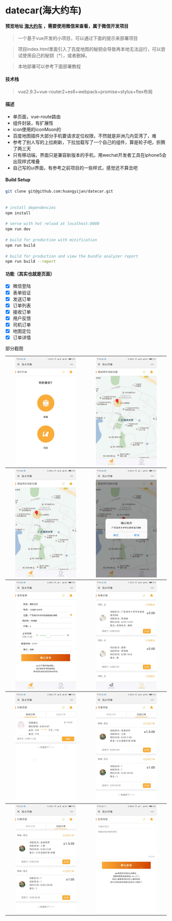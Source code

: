 # datecar(海大约车)

####  预览地址 [海大约车](http://xqddin.cn/datecar/) ，需要使用微信来查看，属于微信开发项目

> 一个基于vue开发的小项目，可以通过下面的提示来部署项目

> 项目index.html里面引入了百度地图的秘钥会导致再本地无法运行，可以尝试使用自己的秘钥（*），或者删掉。

>本地部署可以参考下面部署教程

#### 技术栈

>vue2.9.3+vue-router2+es6+webpack+promise+stylus+flex布局

#### 描述

- 单页面，vue-route路由
- 组件封装，有扩展性
- icon使用的iconMoon的
- 百度地图插件大部分手机要请求定位权限，不然就是非洲几内亚湾了，难
- 参考了别人写的上拉刷新，下拉加载写了一个自己的组件，算是轮子吧，折腾了两三天
- 只有移动端，界面只是兼容新版本的手机，用wechat开发者工具在iphone5会出现样式堆叠
- 自己写的ui界面，有参考之前项目的一些样式，感觉还不算丑吧


#### Build Setup

``` bash
git clone git@github.com:huangyijan/datecar.git


# install dependencies
npm install

# serve with hot reload at localhost:8080
npm run dev

# build for production with minification
npm run build

# build for production and view the bundle analyzer report
npm run build --report
```

#### 功能（其实也就是页面）

- [x] 微信登陆
- [x] 表单验证
- [x] 发送订单
- [x] 订单列表
- [x] 接收订单
- [x] 用户反馈
- [x] 司机订单
- [x] 地图定位
- [x] 订单详情

部分截图

<table>
    <tr>
        <th ><img src="./screenshot/1.png" width = "80%" /></th>
        <th><img src="./screenshot/2.jpg" width = "80%" /></th>
    </tr>
    <tr>
        <th ><img src="./screenshot/3.jpg" width = "80%" /></th>
        <th><img src="./screenshot/4.jpg" width = "80%" /></th>
    </tr>
    <tr>
        <th ><img src="./screenshot/5.jpg" width = "80%" /></th>
        <th><img src="./screenshot/6.jpg" width = "80%" /></th>
    </tr>
    <tr>
        <th ><img src="./screenshot/7.jpg" width = "80%" /></th>
        <th><img src="./screenshot/8.jpg" width = "80%" /></th>
    </tr>
    <tr>
        <th ><img src="./screenshot/8.jpg" width = "80%" /></th>
        <th><img src="./screenshot/9.png" width = "80%" /></th>
    </tr>
</table>


